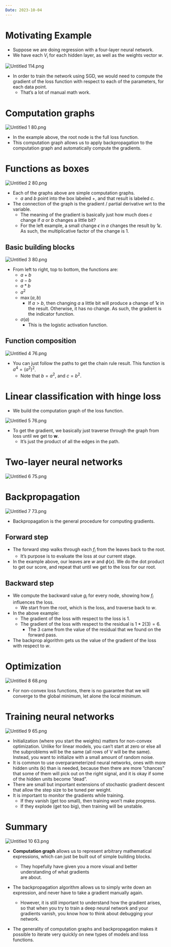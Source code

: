 ```yaml
---
Date: 2023-10-04
---
```

# Motivating Example

- Suppose we are doing regression with a four-layer neural network.
- We have each $V_i$﻿ for each hidden layer, as well as the weights vector $w$﻿.

![Untitled 114.png](attachments/Untitled%20114.png)

- In order to train the network using SGD, we would need to compute the gradient of the loss function with respect to each of the parameters, for each data point.
    - That’s a lot of manual math work.

# Computation graphs

![Untitled 1 80.png](attachments/Untitled%201%2080.png)

- In the example above, the root node is the full loss function.
- This computation graph allows us to apply backpropagation to the computation graph and automatically compute the gradients.

# Functions as boxes

![Untitled 2 80.png](attachments/Untitled%202%2080.png)

- Each of the graphs above are simple computation graphs.
    - $a$﻿ and $b$﻿ point into the box labeled $+$﻿, and that result is labeled $c$﻿.
- The connection of the graph is the gradient / partial derivative wrt to the variable.
    - The meaning of the gradient is basically just how much does $c$﻿ change if $a$﻿ or $b$﻿ changes a little bit?
    - For the left example, a small change $\epsilon$﻿ in $a$﻿ changes the result by $1 \epsilon$﻿. As such, the multiplicative factor of the change is $1$﻿.

## Basic building blocks

![Untitled 3 80.png](attachments/Untitled%203%2080.png)

- From left to right, top to bottom, the functions are:
    - $a + b$﻿
    - $a - b$﻿
    - $a * b$﻿
    - $a^2$﻿
    - $\max(a, b)$﻿
        - If $a > b$﻿, then changing $a$﻿ a little bit will produce a change of $1\epsilon$﻿ in the result. Otherwise, it has no change. As such, the gradient is the indicator function.
    - $\sigma(a)$﻿
        - This is the logistic activation function.

## Function composition

![Untitled 4 76.png](attachments/Untitled%204%2076.png)

- You can just follow the paths to get the chain rule result. This function is $a^4 = (a^2)^2$﻿.
    - Note that $b = a^2$﻿, and $c = b^2$﻿.

# Linear classification with hinge loss

- We build the computation graph of the loss function.

![Untitled 5 76.png](attachments/Untitled%205%2076.png)

- To get the gradient, we basically just traverse through the graph from loss until we get to $\mathbf w$﻿.
    - It’s just the product of all the edges in the path.

# Two-layer neural networks

![Untitled 6 75.png](attachments/Untitled%206%2075.png)

# Backpropagation

![Untitled 7 73.png](attachments/Untitled%207%2073.png)

- Backpropagation is the general procedure for computing gradients.

## Forward step

- The forward step walks through each $f_i$﻿ from the leaves back to the root.
    - It’s purpose is to evaluate the loss at our current stage.
- In the example above, our leaves are $w$﻿ and $\phi(x)$﻿. We do the dot product to get our score, and repeat that until we get to the loss for our root.

## Backward step

- We compute the backward value $g_i$﻿ for every node, showing how $f_i$﻿ influences the loss.
    - We start from the root, which is the loss, and traverse back to $w$﻿.
- In the above example:
    - The gradient of the loss with respect to the loss is $1$﻿.
    - The gradient of the loss with respect to the residual is $1 * 2(3) = 6$﻿.
        - The $3$﻿ came from the value of the residual that we found on the forward pass.
- The backprop algorithm gets us the value of the gradient of the loss with respect to $w$﻿.

# Optimization

![Untitled 8 68.png](attachments/Untitled%208%2068.png)

- For non-convex loss functions, there is no guarantee that we will converge to the global minimum, let alone the local minimum.

# Training neural networks

![Untitled 9 65.png](attachments/Untitled%209%2065.png)

- Initialization (where you start the weights) matters for non-convex optimization. Unlike for linear models, you can’t start at zero or else all the subproblems will be the same (all rows of V will be the same). Instead, you want to initialize with a small amount of random noise.
- It is common to use overparameterized neural networks, ones with more hidden units (k) than is needed, because then there are more ”chances” that some of them will pick out on the right signal, and it is okay if some of the hidden units become ”dead”.
- There are small but important extensions of stochastic gradient descent that allow the step size to be tuned per weight.
- It is important to monitor the gradients while training.
    - If they vanish (get too small), then training won’t make progress.
    - If they explode (get too big), then training will be unstable.

# Summary

![Untitled 10 63.png](attachments/Untitled%2010%2063.png)

- **Computation graph** allows us to represent arbitrary mathematical expressions, which can just be built out of simple building blocks.
    - They hopefully have given you a more visual and better understanding of what gradients  
        are about.  
        
- The backpropagation algorithm allows us to simply write down an expression, and never have to take a gradient manually again.
    - However, it is still important to understand how the gradient arises, so that when you try to train a deep neural network and your gradients vanish, you know how to think about debugging your network.
- The generality of computation graphs and backpropagation makes it possible to iterate very quickly on new types of models and loss functions.